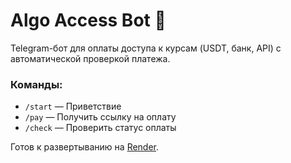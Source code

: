 # Algo Access Bot 🤖

Telegram-бот для оплаты доступа к курсам (USDT, банк, API) с автоматической проверкой платежа.

### Команды:
- `/start` — Приветствие
- `/pay` — Получить ссылку на оплату
- `/check` — Проверить статус оплаты

Готов к развертыванию на [Render](https://render.com).
